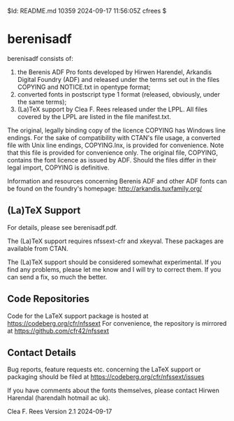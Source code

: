 $Id: README.md 10359 2024-09-17 11:56:05Z cfrees $

# berenisadf

berenisadf consists of:
1. the Berenis ADF Pro fonts developed by Hirwen Harendel, Arkandis Digital
Foundry (ADF) and released under the terms set out in the files COPYING and
NOTICE.txt in opentype format;
2. converted fonts in postscript type 1 format (released, obviously, under
the same terms);
3. (La)TeX support by Clea F. Rees released under the LPPL. All files covered
by the LPPL are listed in the file manifest.txt.

The original, legally binding copy of the licence COPYING has Windows line
endings. For the sake of compatibility with CTAN's file usage, a converted
file with Unix line endings, COPYING.lnx, is provided for convenience. Note
that this file is provided for convenience only. The original file, COPYING, 
contains the font licence as issued by ADF. Should the files differ in their
legal import, COPYING is definitive.

Information and resources concerning Berenis ADF and other ADF fonts can be
found on the foundry's homepage:
  http://arkandis.tuxfamily.org/

## (La)TeX Support

For details, please see berenisadf.pdf.

The (La)TeX support requires nfssext-cfr and xkeyval. These packages are
available from CTAN.

The (La)TeX support should be considered somewhat experimental. If you find
any problems, please let me know and I will try to correct them. If you can
send a fix, so much the better.

## Code Repositories

Code for the LaTeX support package is hosted at 
  https://codeberg.org/cfr/nfssext
For convenience, the repository is mirrored at
  https://github.com/cfr42/nfssext

## Contact Details

Bug reports, feature requests etc. concerning the LaTeX support or packaging
should be filed at
  https://codeberg.org/cfr/nfssext/issues

If you have comments about the fonts themselves, please contact Hirwen
Harendal (harendalh <at> hotmail <dot> ac <dot> uk). 

Clea F. Rees
Version 2.1
2024-09-17

<!-- vim: tw=80:et:sw=2: -->
